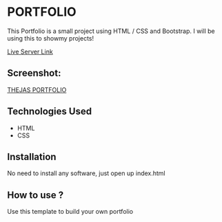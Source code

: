 # PORTFOLIO

This Portfolio is a small project using HTML / CSS and Bootstrap. I will be using this to showmy projects!

[Live Server Link](https://Portfolio-2.theju2222.repl.co)

## Screenshot:
 [THEJAS PORTFOLIO](<img width="1438" alt="Screenshot 2022-11-18 at 1 15 20 PM" src="https://user-images.githubusercontent.com/108926913/202650312-025a85fc-7693-4376-be3b-18d68e7ebdfb.png">)


## Technologies Used

* HTML
* CSS

## Installation 

No need to install any software, just open up index.html

## How to use ?

Use this template to build your own portfolio 
